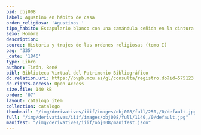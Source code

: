 ```yaml
---
pid: obj008
label: Agustino en hábito de casa
orden_religiosa: 'Agustinos '
tipo_habito: Escapulario blanco con una camándula ceñida en la cintura
sexo: Hombre
description: 
source: Historia y trajes de las ordenes religiosas (tomo I)
pag: '335'
_date: '1846'
type: Libro
author: Tirón, René
bibl: Biblioteca Virtual del Patrimonio Bibliográfico
dc.relation.uri: https://bvpb.mcu.es/gl/consulta/registro.do?id=575123
dc.rights.acceso: Open Access
size.file: 140 kB
order: '07'
layout: catalogo_item
collection: catalogo
thumbnail: "/img/derivatives/iiif/images/obj008/full/250,/0/default.jpg"
full: "/img/derivatives/iiif/images/obj008/full/1140,/0/default.jpg"
manifest: "/img/derivatives/iiif/obj008/manifest.json"
---
```

